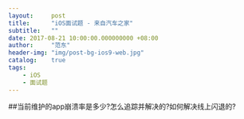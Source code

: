 ```yaml
---
layout:     post
title:      "iOS面试题 - 来自汽车之家"
subtitle:   ""
date: 2017-08-21 10:00:00.000000000 +08:00
author:     "范东"
header-img: "img/post-bg-ios9-web.jpg"
catalog:    true
tags:
    - iOS
    - 面试题
---
```

##当前维护的app崩溃率是多少?怎么追踪并解决的?如何解决线上闪退的?